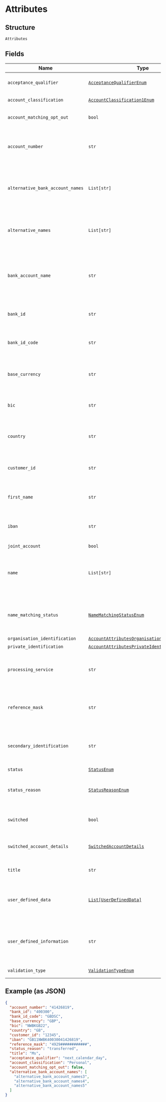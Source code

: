 
# Attributes

## Structure

`Attributes`

## Fields

| Name | Type | Tags | Description |
|  --- | --- | --- | --- |
| `acceptance_qualifier` | [`AcceptanceQualifierEnum`](../../doc/models/acceptance-qualifier-enum.md) | Optional | All accepted payments will receive the matching qualifier code |
| `account_classification` | [`AccountClassification1Enum`](../../doc/models/account-classification-1-enum.md) | Optional | Is the account business or personal? |
| `account_matching_opt_out` | `bool` | Optional | - deprecated - Is the account opted out of account matching, e.g. CoP? |
| `account_number` | `str` | Optional | Account number of the account. A unique number will automatically be generated if not provided.<br>**Constraints**: *Pattern*: `^[A-Z0-9]{0,64}$` |
| `alternative_bank_account_names` | `List[str]` | Optional | - deprecated - Alternative account names. Used for Confirmation of Payee matching.<br>**Constraints**: *Maximum Items*: `3`, *Minimum Length*: `1`, *Maximum Length*: `140` |
| `alternative_names` | `List[str]` | Optional | Alternative names. Used for Confirmation of Payee matching.<br>**Constraints**: *Maximum Items*: `3`, *Minimum Length*: `1`, *Maximum Length*: `140` |
| `bank_account_name` | `str` | Optional | - deprecated - Primary account name. Used for Confirmation of Payee matching. Required if confirmation_of_payee_enabled is true for the organisation.<br>**Constraints**: *Minimum Length*: `1`, *Maximum Length*: `140` |
| `bank_id` | `str` | Optional | Local country bank identifier. In the UK this is the sort code.<br>**Constraints**: *Pattern*: `^[A-Z0-9]{0,16}$` |
| `bank_id_code` | `str` | Optional | ISO 20022 code used to identify the type of bank ID being used<br>**Constraints**: *Pattern*: `^[A-Z]{0,16}$` |
| `base_currency` | `str` | Optional | ISO 4217 code used to identify the base currency of the account<br>**Constraints**: *Pattern*: `^[A-Z]{3}$` |
| `bic` | `str` | Optional | SWIFT BIC in either 8 or 11 character format<br>**Constraints**: *Pattern*: `^([A-Z]{6}[A-Z0-9]{2}\|[A-Z]{6}[A-Z0-9]{5})$` |
| `country` | `str` | Optional | ISO 3166-1 code used to identify the domicile of the account<br>**Constraints**: *Pattern*: `^[A-Z]{2}$` |
| `customer_id` | `str` | Optional | A free-format reference that can be used to link this account to an external system<br>**Constraints**: *Pattern*: `^[a-zA-Z0-9-$@., ]{0,256}$` |
| `first_name` | `str` | Optional | - deprecated - Customer first name.<br>**Constraints**: *Minimum Length*: `1`, *Maximum Length*: `40` |
| `iban` | `str` | Optional | IBAN of the account. Will be calculated from other fields if not supplied.<br>**Constraints**: *Pattern*: `^[A-Z]{2}[0-9]{2}[A-Z0-9]{0,64}$` |
| `joint_account` | `bool` | Optional | Is the account joint? |
| `name` | `List[str]` | Optional | Account holder names (for example title, first name, last name). Used for Confirmation of Payee matching.<br>**Constraints**: *Maximum Items*: `4`, *Minimum Length*: `1`, *Maximum Length*: `140` |
| `name_matching_status` | [`NameMatchingStatusEnum`](../../doc/models/name-matching-status-enum.md) | Optional | Describes the status of the account for name matching via CoP. The value determines the code with which Form3 responds to matched CoP requests to this account. |
| `organisation_identification` | [`AccountAttributesOrganisationIdentification`](../../doc/models/account-attributes-organisation-identification.md) | Optional | - |
| `private_identification` | [`AccountAttributesPrivateIdentification`](../../doc/models/account-attributes-private-identification.md) | Optional | - |
| `processing_service` | `str` | Optional | - deprecated - Accounting system or service. It will be added to each payment received to an account.<br>**Constraints**: *Maximum Length*: `35` |
| `reference_mask` | `str` | Optional | When set will apply a validation mask on the payment reference to each payment received to an account.<br>**Constraints**: *Maximum Length*: `35` |
| `secondary_identification` | `str` | Optional | Secondary identification, e.g. building society roll number. Used for Confirmation of Payee.<br>**Constraints**: *Minimum Length*: `1`, *Maximum Length*: `140` |
| `status` | [`StatusEnum`](../../doc/models/status-enum.md) | Optional | Current status of the account |
| `status_reason` | [`StatusReasonEnum`](../../doc/models/status-reason-enum.md) | Optional | Used to determine appropriate scheme or internal payment reject code. Account status field must be set to closed to use this functionality. |
| `switched` | `bool` | Optional | - deprecated - Indicates whether the account has been switched using the Current Account Switch Service. |
| `switched_account_details` | [`SwitchedAccountDetails`](../../doc/models/switched-account-details.md) | Optional | Alternate Account details to use in case the account has been switched away from this organisation. |
| `title` | `str` | Optional | - deprecated - Customer title.<br>**Constraints**: *Minimum Length*: `1`, *Maximum Length*: `40` |
| `user_defined_data` | [`List[UserDefinedData]`](../../doc/models/user-defined-data.md) | Optional | All purpose list of key-value pairs to store specific data for the associated account. It will be added to each payment received to an account.<br>**Constraints**: *Maximum Items*: `5` |
| `user_defined_information` | `str` | Optional | - deprecated - All purpose field to store specific data for the associated account. It will be added to each payment received to an account.<br>**Constraints**: *Maximum Length*: `35` |
| `validation_type` | [`ValidationTypeEnum`](../../doc/models/validation-type-enum.md) | Optional | optional validation to apply to the account |

## Example (as JSON)

```json
{
  "account_number": "41426819",
  "bank_id": "400300",
  "bank_id_code": "GBDSC",
  "base_currency": "GBP",
  "bic": "NWBKGB22",
  "country": "GB",
  "customer_id": "12345",
  "iban": "GB11NWBK40030041426819",
  "reference_mask": "4929############",
  "status_reason": "transferred",
  "title": "Ms",
  "acceptance_qualifier": "next_calendar_day",
  "account_classification": "Personal",
  "account_matching_opt_out": false,
  "alternative_bank_account_names": [
    "alternative_bank_account_names3",
    "alternative_bank_account_names4",
    "alternative_bank_account_names5"
  ]
}
```


